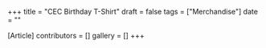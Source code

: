 +++
title = "CEC Birthday T-Shirt"
draft = false
tags = ["Merchandise"]
date = ""

[Article]
contributors = []
gallery = []
+++